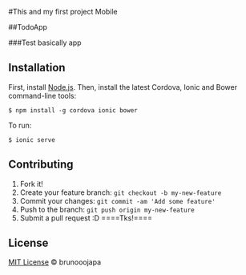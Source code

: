 
#This and my first project Mobile

##TodoApp

###Test basically app

## Installation

First, install [Node.js](https://nodejs.org/). Then, install the latest Cordova, Ionic and Bower command-line tools:

```
$ npm install -g cordova ionic bower
```

To run:

```
$ ionic serve
```

## Contributing

1. Fork it!
2. Create your feature branch: `git checkout -b my-new-feature`
3. Commit your changes: `git commit -am 'Add some feature'`
4. Push to the branch: `git push origin my-new-feature`
5. Submit a pull request :D 
    ====Tks!====

## License 

[MIT License](http://brunooojapa.mit-license.org/) © brunooojapa
